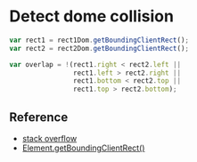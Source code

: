 # Detect dome collision

```javascript
var rect1 = rect1Dom.getBoundingClientRect();
var rect2 = rect2Dom.getBoundingClientRect();

var overlap = !(rect1.right < rect2.left || 
                rect1.left > rect2.right || 
                rect1.bottom < rect2.top || 
                rect1.top > rect2.bottom);
```

## Reference

* [stack overflow](https://stackoverflow.com/questions/12066870/how-to-check-if-an-element-is-overlapping-other-elements)
* [Element.getBoundingClientRect()](https://developer.mozilla.org/en-US/docs/Web/API/Element/getBoundingClientRect)